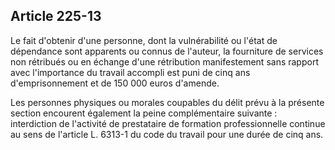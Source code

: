 Article 225-13
----
Le fait d'obtenir d'une personne, dont la vulnérabilité ou l'état de dépendance
sont apparents ou connus de l'auteur, la fourniture de services non rétribués ou
en échange d'une rétribution manifestement sans rapport avec l'importance du
travail accompli est puni de cinq ans d'emprisonnement et de 150 000 euros
d'amende.

Les personnes physiques ou morales coupables du délit prévu à la présente
section encourent également la peine complémentaire suivante : interdiction de
l'activité de prestataire de formation professionnelle continue au sens de
l'article L. 6313-1 du code du travail pour une durée de cinq ans.
